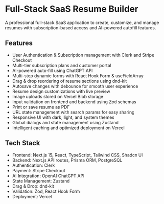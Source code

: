 # Full-Stack SaaS Resume Builder

A professional full-stack SaaS application to create, customize, and manage resumes with subscription-based access and AI-powered autofill features.

## Features

- User Authentication & Subscription management with Clerk and Stripe Checkout  
- Multi-tier subscription plans and customer portal  
- AI-powered auto-fill using ChatGPT API  
- Multi-step dynamic forms with React Hook Form & useFieldArray  
- Drag & drop reordering of resume sections using dnd-kit  
- Autosave changes with debounce for smooth user experience  
- Resume design customizations with live preview  
- Image uploads stored on Vercel Blob storage  
- Input validation on frontend and backend using Zod schemas  
- Print or save resume as PDF  
- URL state management with search params for easy sharing  
- Responsive UI with dark, light, and system themes  
- Global dialogs and state management using Zustand  
- Intelligent caching and optimized deployment on Vercel  

## Tech Stack

- Frontend: Next.js 15, React, TypeScript, Tailwind CSS, Shadcn UI  
- Backend: Next.js API routes, Prisma ORM, PostgreSQL  
- Authentication: Clerk  
- Payment: Stripe Checkout  
- AI Integration: OpenAI ChatGPT API  
- State Management: Zustand  
- Drag & Drop: dnd-kit  
- Validation: Zod, React Hook Form  
- Deployment: Vercel  
